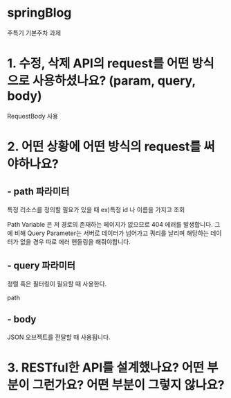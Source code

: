 # springBlog
주특기 기본주차 과제


# 1. 수정, 삭제 API의 request를 어떤 방식으로 사용하셨나요? (param, query, body) 
RequestBody 사용
  
  
# 2. 어떤 상황에 어떤 방식의 request를 써야하나요? 

## - path 파라미터
특정 리소스를 정의할 필요가 있을 때   ex)특정 id 나 이름을 가지고 조회

Path Variable 은 저 경로의 존재하는 페이지가 없으므로 404 에러를 발생합니다.
그에 비해 Query Parameter는 서버로 데이터가 넘어가고 쿼리를 날리며 해당하는 데이터가 없을 경우 따로 에러 핸들링을 해줘야합니다.


## - query 파라미터
정렬 혹은 필터링이 필요할 때 사용한다. 

path 

## - body
JSON 오브젝트를 전달할 때 사용됩니다.


# 3. RESTful한 API를 설계했나요? 어떤 부분이 그런가요? 어떤 부분이 그렇지 않나요?
